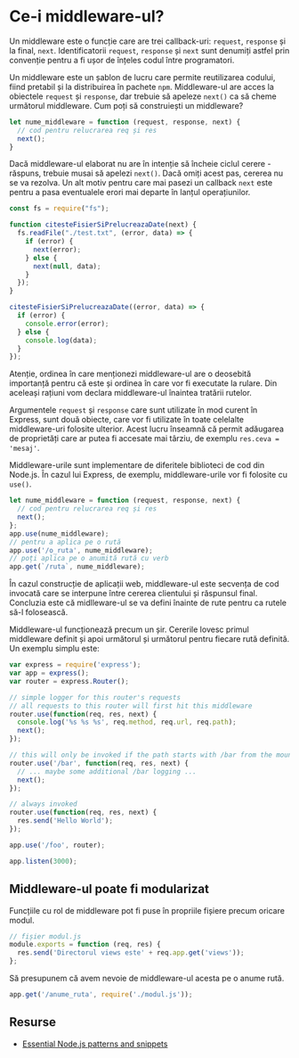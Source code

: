 # Ce-i middleware-ul?

Un middleware este o funcție care are trei callback-uri: `request`, `response` și la final, `next`. Identificatorii `request`, `response` și `next` sunt denumiți astfel prin convenție pentru a fi ușor de înțeles codul între programatori.

Un middleware este un șablon de lucru care permite reutilizarea codului, fiind pretabil și la distribuirea în pachete `npm`. Middleware-ul are acces la obiectele `request` și `response`, dar trebuie să apeleze `next()` ca să cheme următorul middleware. Cum poți să construiești un middleware?

```javascript
let nume_middleware = function (request, response, next) {
  // cod pentru relucrarea req și res
  next();
}
```

Dacă middleware-ul elaborat nu are în intenție să încheie ciclul cerere - răspuns, trebuie musai să apelezi `next()`. Dacă omiți acest pas, cererea nu se va rezolva. Un alt motiv pentru care mai pasezi un callback `next` este pentru a pasa eventualele erori mai departe în lanțul operațiunilor.

```javascript
const fs = require("fs");

function citesteFisierSiPrelucreazaDate(next) {
  fs.readFile("./test.txt", (error, data) => {
    if (error) {
      next(error);
    } else {
      next(null, data);
    }
  });
}

citesteFisierSiPrelucreazaDate((error, data) => {
  if (error) {
    console.error(error);
  } else {
    console.log(data);
  }
});
```

Atenție, ordinea în care menționezi middleware-ul are o deosebită importanță pentru că este și ordinea în care vor fi executate la rulare. Din aceleași rațiuni vom declara middleware-ul înaintea tratării rutelor.

Argumentele `request` și `response` care sunt utilizate în mod curent în Express, sunt două obiecte, care vor fi utilizate în toate celelalte middleware-uri folosite ulterior. Acest lucru înseamnă că permit adăugarea de proprietăți care ar putea fi accesate mai târziu, de exemplu `res.ceva = 'mesaj'`.

Middleware-urile sunt implementare de diferitele biblioteci de cod din Node.js. În cazul lui Express, de exemplu, middleware-urile vor fi folosite cu `use()`.

```javascript
let nume_middleware = function (request, response, next) {
  // cod pentru relucrarea req și res
  next();
};
app.use(nume_middleware);
// pentru a aplica pe o rută
app.use('/o_ruta', nume_middleware);
// poți aplica pe o anumită rută cu verb
app.get(`/ruta`, nume_middleware);
```

În cazul construcție de aplicații web, middleware-ul este secvența de cod invocată care se interpune între cererea clientului și răspunsul final. Concluzia este că midlleware-ul se va defini înainte de rute pentru ca rutele să-l folosească.

Middleware-ul funcționează precum un șir. Cererile lovesc primul middleware definit și apoi următorul și următorul pentru fiecare rută definită. Un exemplu simplu este:

```javascript
var express = require('express');
var app = express();
var router = express.Router();

// simple logger for this router's requests
// all requests to this router will first hit this middleware
router.use(function(req, res, next) {
  console.log('%s %s %s', req.method, req.url, req.path);
  next();
});

// this will only be invoked if the path starts with /bar from the mount point
router.use('/bar', function(req, res, next) {
  // ... maybe some additional /bar logging ...
  next();
});

// always invoked
router.use(function(req, res, next) {
  res.send('Hello World');
});

app.use('/foo', router);

app.listen(3000);

```

## Middleware-ul poate fi modularizat

Funcțiile cu rol de middleware pot fi puse în propriile fișiere precum oricare modul.

```javascript
// fișier modul.js
module.exports = function (req, res) {
  res.send('Directorul views este' + req.app.get('views'));
};
```

Să presupunem că avem nevoie de middleware-ul acesta pe o anume rută.

```javascript
app.get('/anume_ruta', require('./modul.js'));
```

## Resurse

- [Essential Node.js patterns and snippets](http://blog.mixu.net/2011/02/02/essential-node-js-patterns-and-snippets/)
